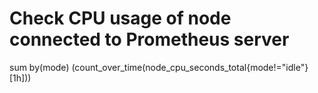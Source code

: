 # Check CPU usage of node connected to Prometheus server
  sum by(mode) (count_over_time(node_cpu_seconds_total{mode!="idle"}[1h]))
